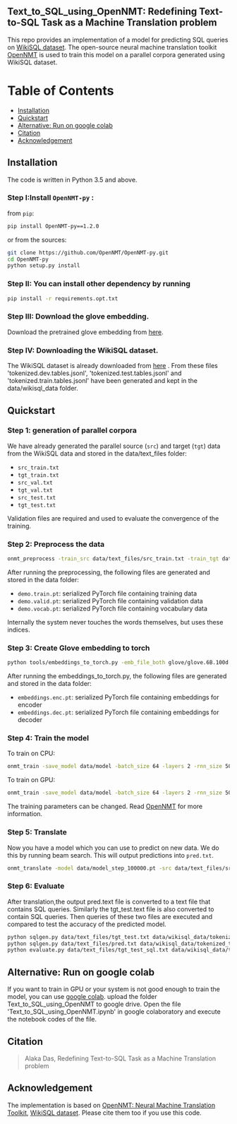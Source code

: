 ## Text_to_SQL_using_OpenNMT: Redefining Text-to-SQL Task as a Machine Translation problem
This repo provides an implementation of a model for predicting SQL queries on [WikiSQL dataset](https://github.com/salesforce/WikiSQL). 
The open-source neural machine translation toolkit [OpenNMT](http://opennmt.net/) is used to train this model on a parallel corpora generated using WikiSQL dataset.

Table of Contents
=================
  * [Installation](#Installation)
  * [Quickstart](#quickstart)
  * [Alternative: Run on google colab](#alternative-run-on-google-colab)
  * [Citation](#citation)
  * [Acknowledgement](#Acknowledgement)


## Installation
The code is written in Python 3.5 and above.

### Step I:Install `OpenNMT-py` :

from `pip`:
```bash
pip install OpenNMT-py==1.2.0
```

or from the sources:
```bash
git clone https://github.com/OpenNMT/OpenNMT-py.git
cd OpenNMT-py
python setup.py install
```
### Step II: You can install other dependency by running 
```bash
pip install -r requirements.opt.txt

```

### Step III: Download the glove embedding.
Download the pretrained glove embedding from [here](https://github.com/stanfordnlp/GloVe).

### Step IV: Downloading the WikiSQL dataset.
The WikiSQL dataset is already downloaded from [here](https://github.com/salesforce/WikiSQL) .
From these files 'tokenized.dev.tables.jsonl', 'tokenized.test.tables.jsonl' and 'tokenized.train.tables.jsonl' have been generated and kept in the data/wikisql_data folder.

## Quickstart

### Step 1: generation of parallel corpora

We have already generated the parallel source (`src`) and target (`tgt`) data from the WikiSQL data and stored in the data/text_files folder:
* `src_train.txt`
* `tgt_train.txt`
* `src_val.txt`
* `tgt_val.txt`
* `src_test.txt`
* `tgt_test.txt`

Validation files are required and used to evaluate the convergence of the training. 


### Step 2: Preprocess the data

```bash
onmt_preprocess -train_src data/text_files/src_train.txt -train_tgt data/text_files/tgt_train.txt -valid_src data/text_files/src_dev.txt -valid_tgt data/text_files/tgt_dev.txt -save_data data/demo
```

After running the preprocessing, the following files are generated and stored in the data folder:

* `demo.train.pt`: serialized PyTorch file containing training data
* `demo.valid.pt`: serialized PyTorch file containing validation data
* `demo.vocab.pt`: serialized PyTorch file containing vocabulary data

Internally the system never touches the words themselves, but uses these indices.

### Step 3: Create Glove embedding to torch 

```bash 
python tools/embeddings_to_torch.py -emb_file_both glove/glove.6B.100d.txt -dict_file venv/demo.vocab.pt -output_file data/embeddings
```

After running the embeddings_to_torch.py, the following files are generated and stored in the data folder:

* `embeddings.enc.pt`: serialized PyTorch file containing embeddings for encoder
* `embeddings.dec.pt`: serialized PyTorch file containing embeddings for decoder
### Step 4: Train the model

To train on CPU:

```bash
onmt_train -save_model data/model -batch_size 64 -layers 2 -rnn_size 500 -word_vec_size 500 -pre_word_vecs_enc data/embeddings.enc.pt -pre_word_vecs_dec data/embeddings.dec.pt -data data -world_size 1 -save_checkpoint_steps 10000 -report_every 5000   
```

To train on GPU:

```bash
onmt_train -save_model data/model -batch_size 64 -layers 2 -rnn_size 500 -word_vec_size 500 -pre_word_vecs_enc data/embeddings.enc.pt -pre_word_vecs_dec data/embeddings.dec.pt -data data -world_size 1 -gpu_ranks 0 -save_checkpoint_steps 10000 -report_every 5000 
```
The training parameters can be changed. Read [OpenNMT](http://opennmt.net/) for more information.

### Step 5: Translate
Now you have a model which you can use to predict on new data. We do this by running beam search. This will output predictions into `pred.txt`.

```bash
onmt_translate -model data/model_step_100000.pt -src data/text_files/src_test.txt -tgt data/text_files/tgt_test.txt -output data/text_files/pred.txt
```

### Step 6: Evaluate
After translation,the output pred.text file is converted to a text file that contains SQL queries. Similarly the tgt_test.text file is also converted to contain SQL queries.
Then queries of these two files are executed and compared to test the accuracy of the predicted model.

```bash
python sqlgen.py data/text_files/tgt_test.txt data/wikisql_data/tokenized_test.tables.jsonl data/text_files/tgt_test_sql.txt
python sqlgen.py data/text_files/pred.txt data/wikisql_data/tokenized_test.tables.jsonl data/text_files/pred_sql.txt
python evaluate.py data/text_files/tgt_test_sql.txt data/wikisql_data/test.db data/text_files/pred_sql.txt
```

## Alternative: Run on google colab
If you want to train in GPU or your system is not good enough to train the model, you can use [google colab](https://colab.research.google.com/notebooks/intro.ipynb).
upload the folder Text_to_SQL_using_OpenNMT to google drive. Open the file 'Text_to_SQL_using_OpenNMT.ipynb' in google colaboratory and execute the notebook codes of the file.

## Citation

> Alaka Das, Redefining Text-to-SQL Task as a Machine Translation problem

## Acknowledgement

The implementation is based on 
[OpenNMT: Neural Machine Translation Toolkit](https://arxiv.org/pdf/1805.11462), 
[WikiSQL dataset](https://github.com/salesforce/WikiSQL). 
Please cite them too if you use this code.

